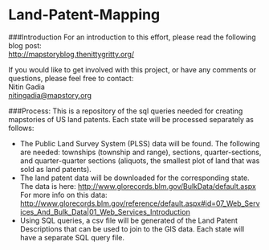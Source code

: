 Land-Patent-Mapping
===================

###Introduction
For an introduction to this effort, please read the following blog post:
<br>http://mapstoryblog.thenittygritty.org/

If you would like to get involved with this project, or have any comments or questions, please feel free to contact:
<br>Nitin Gadia
<br>nitingadia@mapstory.org

###Process:
This is a repository of the sql queries needed for creating mapstories of US land patents.
Each state will be processed separately as follows:
- The Public Land Survey System (PLSS) data will be found. The following are needed: townships (township and range), sections, quarter-sections, and quarter-quarter sections (aliquots, the smallest plot of land that was sold as land patents).
- The land patent data will be downloaded for the corresponding state. The data is here:
http://www.glorecords.blm.gov/BulkData/default.aspx
For more info on this data:
http://www.glorecords.blm.gov/reference/default.aspx#id=07_Web_Services_And_Bulk_Data|01_Web_Services_Introduction
- Using SQL queries, a csv file will be generated of the Land Patent Descriptions that can be used to join to the GIS data. Each state will have a separate SQL query file.
